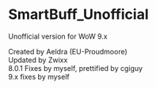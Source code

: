 # SmartBuff_Unofficial
Unofficial version for WoW 9.x
  
Created by Aeldra (EU-Proudmoore)  
Updated by Zwixx  
8.0.1 Fixes by myself, prettified by cgiguy  
9.x fixes by myself
